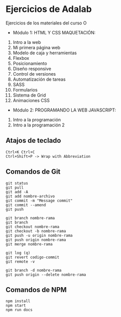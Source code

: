 # Ejercicios de Adalab

Ejercicios de los materiales del curso O

- Módulo 1: HTML Y CSS
MAQUETACIÓN:
1. Intro a la web
2. Mi primera página web
3. Modelo de caja y herramientas
4. Flexbox
5. Posicionamiento
6. Diseño responsive
7. Control de versiones
8. Automatización de tareas
9. SASS
10. Formularios
11. Sistema de Grid
12. Animaciones CSS

- Módulo 2: PROGRAMANDO LA WEB
JAVASCRIPT:
1. Intro a la programación
2. Intro a la programación 2

## Atajos de teclado

```
Ctrl+K Ctrl+C
Ctrl+Shift+P -> Wrap with Abbreviation
```

## Comandos de Git

```
git status
git pull
git add -A
git add nombre-archivo
git commit -m "Message commit"
git commit --amend
git push
```

```
git branch nombre-rama
git branch
git checkout nombre-rama
git checkout -b nombre-rama
git push -u origin nombre-rama
git push origin nombre-rama
git merge nombre-rama
```

```
git log (q)
git revert codigo-commit
git remote -v
```

```
git branch -d nombre-rama
git push origin --delete nombre-rama
```
## Comandos de NPM

```
npm install
npm start
npm run docs
```
